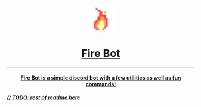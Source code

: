 <p align="center">
  <a href="https://discord.com/api/oauth2/authorize?client_id=933439292167028797&permissions=8&redirect_uri=https%3A%2F%2Fgithub.com%2Flavadaragon15396%2FFire-Bot&response_type=code&scope=bot%20applications.commands">
    <img src="https://github.com/lavadaragon15396/Fire-Bot/blob/master/Icons/icon%2016x%20glow.png?raw=true" width="72">
  </a>
</p>
<!-- <style>
    center {
        font-size: 40px;
        letter-spacing: 5px;
        font-weight: bold;    
    }
</style>
<center>Fire Bot</center> -->
<h1 align="center" ><a href="https://discord.com/api/oauth2/authorize?client_id=933439292167028797&permissions=8&redirect_uri=https%3A%2F%2Fgithub.com%2Flavadaragon15396%2FFire-Bot&response_type=code&scope=bot%20applications.commands">Fire Bot</h1>


---

<h4 align="center"> Fire Bot is a simple discord bot with a few utilities as well as fun commands!</h4>
<h></h>
<!-- TODO: rest of redme -->
<h5>// TODO: rest of readme here</h5>
